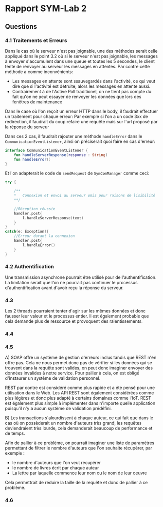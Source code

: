 # Rapport SYM-Lab 2

## Questions

### 4.1 Traitements et Erreurs
Dans le cas où le serveur n'est pas joignable, une des méthodes serait celle appliqué dans le point 3.2 où si le serveur n'est pas joignable, les messages à envoyer s'accumulent dans une queue et toutes les 5 secondes, le client tente de renvoyer au serveur les messages en attentes.
Par contre cette méthode a comme inconvénients:
- Les messages en attente sont ssauvegardés dans l'activité, ce qui veut dire que si l'activité est détruite, alors les messages en attente aussi.
- Contrairement à de l'Active Poll traditionel, on ne tient pas compte du fait qu'on ne peut essayer de renvoyer les données que lors des fenêtres de maintenance

Dans le case où l'on reçoit un erreur HTTP dans le body, il faudrait effectuer un traitement pour chaque erreur: Par exemple si l'on a un code 3xx de redirection, il faudrait du coup refaire une requête mais sur l'url proposé par la réponse du serveur

Dans ces 2 cas, il faudrait rajouter une méthode `handleError` dans le `CommunicationEventListener`, ainsi on préciserait quoi faire en cas d'erreur:
```kotlin
interface CommunicationEventListener {
    fun handleServerResponse(response : String)
    fun handleError()
}
```

Et l'on adapterait le code de `sendRequest` de `SymComManager` comme ceci:

```kotlin
try {

    /**
    *   Connexion et envoi au serveur omis pour raisons de lisibilité
    **/

    //Réception réussie
    handler.post{
        l.handleServerResponse(text)
    }
}
catch(e: Exception){
    //Erreur durant la connexion
    handler.post{
        l.handleError()
    }   
}
```

### 4.2 Authentification
Une transmission asynchrone pourrait être utilisé pour de l'authentification. La limitation serait que l'on ne pourrait pas continuer le processus d'authentification avant d'avoir reçu la réponse du serveur.

### 4.3

Les 2 threads pourraient tenter d'agir sur les mêmes données et donc fausser leur valeur et le processus entier. Il est également probable que cela demande plus de ressource et provoquent des ralentissements.

### 4.4

### 4.5

A) SOAP offre un système de gestion d'erreurs inclus tandis que REST n'en offre pas. Cela ne nous permet donc pas de vérifier si les données qui se trouvent dans la requête sont valides, on peut donc imaginer envoyer des données invalides à notre service. Pour pallier à cela, on est obligé d'instaurer un système de validation personnel.

REST par contre est considéré comme plus rapide et a été pensé pour une utilisation dans le Web. Les API REST sont également considérées comme plus légères et donc plus adapté à certains domaines comme l'IoT. REST est également plus simple à implémenter dans n'importe quelle application puisqu'il n'y a aucun système de validation prédéfini.

B) Les transactions s'alourdissent à chaque auteur, ce qui fait que dans le cas où on possèderait un nombre d'auteurs très grand, les requêtes deviendraient très lourde, cela demanderait beaucoup de performance et de temps.

Afin de pallier à ce problème, on pourrait imaginer une liste de paramètres permettant de filtrer le nombre d'auteurs que l'on souhaite récupérer, par exemple : 

* le nombre d'auteurs que l'on veut récupérer
* le nombre de livres écrit par chaque auteur
* La lettre par laquelle commence leur nom ou le nom de leur oeuvre

Cela permettrait de réduire la taille de la requête et donc de pallier à ce problème.

### 4.6